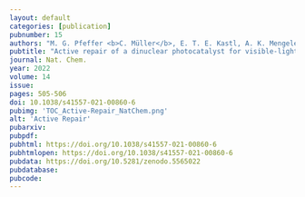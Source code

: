 ```yaml
---
layout: default
categories: [publication]
pubnumber: 15
authors: "M. G. Pfeffer <b>C. Müller</b>, E. T. E. Kastl, A. K. Mengele, B. Bagemihl, S. S. Fauth, J. Habermehl, L. Petermann, M. Wächtler, M. Schulz, D. Chartrand, F. Laverdière, P. Seeber, S. Kupfer, S. Gräfe, G. S. Hanan, J. G. Vos, B. Dietzek-Ivanšić, S. Rau"
pubtitle: "Active repair of a dinuclear photocatalyst for visible-light-driven hydrogen production"
journal: Nat. Chem.
year: 2022
volume: 14
issue:
pages: 505-506
doi: 10.1038/s41557-021-00860-6
pubimg: 'TOC_Active-Repair_NatChem.png'
alt: 'Active Repair'
pubarxiv: 
pubpdf: 
pubhtml: https://doi.org/10.1038/s41557-021-00860-6
pubhtmlopen: https://doi.org/10.1038/s41557-021-00860-6
pubdata: https://doi.org/10.5281/zenodo.5565022
pubdatabase: 
pubcode:
---
```

